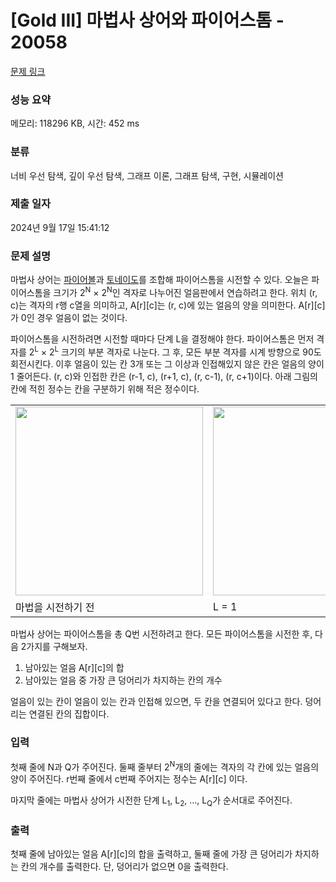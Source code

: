 # [Gold III] 마법사 상어와 파이어스톰 - 20058 

[문제 링크](https://www.acmicpc.net/problem/20058) 

### 성능 요약

메모리: 118296 KB, 시간: 452 ms

### 분류

너비 우선 탐색, 깊이 우선 탐색, 그래프 이론, 그래프 탐색, 구현, 시뮬레이션

### 제출 일자

2024년 9월 17일 15:41:12

### 문제 설명

<p>마법사 상어는 <a href="/problem/20056">파이어볼</a>과 <a href="/problem/20057">토네이도</a>를 조합해 파이어스톰을 시전할 수 있다. 오늘은 파이어스톰을 크기가 2<sup>N</sup> × 2<sup>N</sup>인 격자로 나누어진 얼음판에서 연습하려고 한다. 위치 (r, c)는 격자의 r행 c열을 의미하고, A[r][c]는 (r, c)에 있는 얼음의 양을 의미한다. A[r][c]가 0인 경우 얼음이 없는 것이다.</p>

<p>파이어스톰을 시전하려면 시전할 때마다 단계 L을 결정해야 한다. 파이어스톰은 먼저 격자를 2<sup>L</sup> × 2<sup>L</sup> 크기의 부분 격자로 나눈다. 그 후, 모든 부분 격자를 시계 방향으로 90도 회전시킨다. 이후 얼음이 있는 칸 3개 또는 그 이상과 인접해있지 않은 칸은 얼음의 양이 1 줄어든다. (r, c)와 인접한 칸은 (r-1, c), (r+1, c), (r, c-1), (r, c+1)이다. 아래 그림의 칸에 적힌 정수는 칸을 구분하기 위해 적은 정수이다.</p>

<table class="table table-bordered td-center td-middle" style="width:100%;">
	<tbody>
		<tr>
			<td><img alt="" src="https://upload.acmicpc.net/68137f5d-fdbd-48c6-92f0-0a74ee53b0c2/-/preview/" style="width: 300px; height: 302px;"></td>
			<td><img alt="" src="https://upload.acmicpc.net/4216e4de-a9f7-4bf0-9385-e20c583c1228/-/preview/" style="width: 300px; height: 302px;"></td>
			<td><img alt="" src="https://upload.acmicpc.net/a58a4219-afc7-4f77-a194-a5495882eeb4/-/preview/" style="width: 300px; height: 300px;"></td>
		</tr>
		<tr>
			<td>마법을 시전하기 전</td>
			<td>L = 1</td>
			<td>L = 2</td>
		</tr>
	</tbody>
</table>

<p>마법사 상어는 파이어스톰을 총 Q번 시전하려고 한다. 모든 파이어스톰을 시전한 후, 다음 2가지를 구해보자.</p>

<ol>
	<li>남아있는 얼음 A[r][c]의 합</li>
	<li>남아있는 얼음 중 가장 큰 덩어리가 차지하는 칸의 개수</li>
</ol>

<p>얼음이 있는 칸이 얼음이 있는 칸과 인접해 있으면, 두 칸을 연결되어 있다고 한다. 덩어리는 연결된 칸의 집합이다.</p>

### 입력 

 <p>첫째 줄에 N과 Q가 주어진다. 둘째 줄부터 2<sup>N</sup>개의 줄에는 격자의 각 칸에 있는 얼음의 양이 주어진다. r번째 줄에서 c번째 주어지는 정수는 A[r][c] 이다.</p>

<p>마지막 줄에는 마법사 상어가 시전한 단계 L<sub>1</sub>, L<sub>2</sub>, ..., L<sub>Q</sub>가 순서대로 주어진다.</p>

### 출력 

 <p>첫째 줄에 남아있는 얼음 A[r][c]의 합을 출력하고, 둘째 줄에 가장 큰 덩어리가 차지하는 칸의 개수를 출력한다. 단, 덩어리가 없으면 0을 출력한다.</p>

